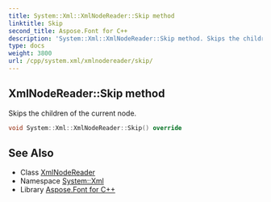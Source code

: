 ```yaml
---
title: System::Xml::XmlNodeReader::Skip method
linktitle: Skip
second_title: Aspose.Font for C++
description: 'System::Xml::XmlNodeReader::Skip method. Skips the children of the current node in C++.'
type: docs
weight: 3800
url: /cpp/system.xml/xmlnodereader/skip/
---
```

## XmlNodeReader::Skip method


Skips the children of the current node.

```cpp
void System::Xml::XmlNodeReader::Skip() override
```

## See Also

* Class [XmlNodeReader](../)
* Namespace [System::Xml](../../)
* Library [Aspose.Font for C++](../../../)
